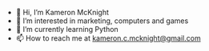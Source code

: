 - 👋 Hi, I’m Kameron McKnight
- 👀 I’m interested in marketing, computers and games
- 🌱 I’m currently learning Python
- 📫 How to reach me at kameron.c.mcknight@gmail.com

<!---
Kameron731/Kameron731 is a ✨ special ✨ repository because its `README.md` (this file) appears on your GitHub profile.
You can click the Preview link to take a look at your changes.
--->

